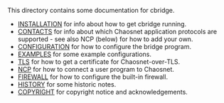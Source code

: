 This directory contains some documentation for cbridge.
- [INSTALLATION](INSTALLATION.md) for info about how to get cbridge running.
- [CONTACTS](CONTACTS.md) for info about which Chaosnet application protocols are supported - see also NCP (below) for how to add your own.
- [CONFIGURATION](CONFIGURATION.md) for how to configure the bridge program.
- [EXAMPLES](EXAMPLES.md) for some example configurations.
- [TLS](TLS.md) for how to get a certificate for Chaosnet-over-TLS.
- [NCP](NCP.md) for how to connect a user program to Chaosnet.
- [FIREWALL](FIREWALL.md) for how to configure the built-in firewall. 
- [HISTORY](HISTORY.md) for some historic notes.
- [COPYRIGHT](../COPYRIGHT.md) for copyright notice and acknowledgements.
